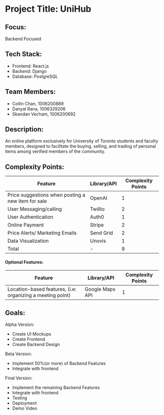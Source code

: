 # Project Title: UniHub

## Focus:

Backend Focused

## Tech Stack:

- Frontend: React.js
- Backend: Django
- Database: PostgreSQL

## Team Members:

- Collin Chan, 1006200889
- Danyal Rana, 1006329206
- Skandan Vecham, 1006200692

## Description:

An online platform exclusively for University of Toronto students and faculty members, designed to facilitate the buying, selling, and trading of personal items among verified members of the community.

## Complexity Points:

| Feature                                            | Library/API | Complexity Points |
| -------------------------------------------------- | ----------- | ----------------- |
| Price suggestions when posting a new item for sale | OpenAI      | 1                 |
| User Messaging/calling                             | Twillio     | 2                 |
| User Authentication                                | Auth0       | 1                 |
| Online Payment                                     | Stripe      | 2                 |
| Price Alerts/ Marketing Emails                     | Send Grid   | 2                 |
| Data Visualization                                 | Unovis      | 1                 |
| Total                                              | -           | 9                 |

#### Optional Features:

| Feature                                                    | Library/API     | Complexity Points |
| ---------------------------------------------------------- | --------------- | ----------------- |
| Location-based features, (i.e: organizing a meeting point) | Google Maps API | 1                 |

## Goals:

Alpha Version:

- Create UI Mockups
- Create Frontend
- Create Backend Design

Beta Version:

- Implement 50%(or more) of Backend Features
- Integrate with frontend

Final Version:

- Implement the remaining Backend Features
- Integrate with frontend
- Testing
- Deployment
- Demo Video
